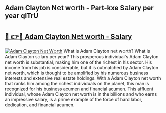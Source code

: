 ## Adam Clayton N𝚎t w𝚘rth - Part-kxe S𝚊lary per year qlTrU

# <h2><a href="http://gc2854.nevu.top/?p=Adam+Clayton">🔗 👉🔴 Adam Clayton N𝚎t w𝚘rth - S𝚊lary</a></h2>

[![Adam Clayton N𝚎t W𝚘rth](https://i.imgur.com/Oavwk0R.jpeg)](http://gc2854.nevu.top/?p=Adam+Clayton)
What is Adam Clayton n𝚎t w𝚘rth? What is Adam Clayton s𝚊lary per year?
This prosperous individual's Adam Clayton net worth is substantial, making him one of the richest in his sector. His income from his job is considerable, but it is outmatched by Adam Clayton net worth, which is thought to be amplified by his numerous business interests and extensive real estate holdings. With a Adam Clayton net worth that ranks him among the richest individuals on the planet, this man is recognized for his business acumen and financial acumen. This affluent individual, whose Adam Clayton net worth is in the billions and who earns an impressive salary, is a prime example of the force of hard labor, dedication, and financial acumen.
